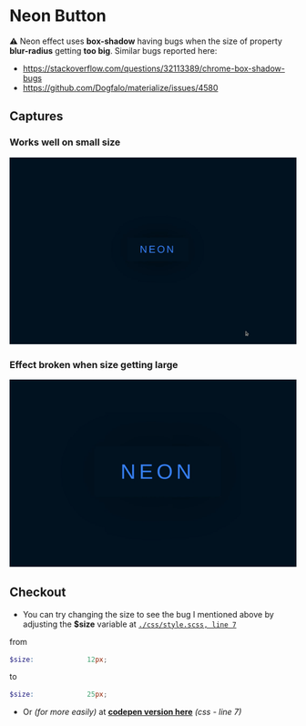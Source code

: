 # Neon Button

:warning:	Neon effect uses **box-shadow** having bugs when the size of property **blur-radius** getting **too big**. Similar bugs reported here:
- https://stackoverflow.com/questions/32113389/chrome-box-shadow-bugs
- https://github.com/Dogfalo/materialize/issues/4580

## Captures
### Works well on small size
![](./github-img/capture-noglitch.gif)

### Effect broken when size getting large
![](./github-img/capture-glitch.gif)


## Checkout
- You can try changing the size to see the bug I mentioned above by adjusting the __$size__ variable at [`./css/style.scss, line 7`](https://github.com/loia5tqd001/LearnWebDev2/blob/e463f7e9aac7f2aaaecf785fb6033c003ca2f6ac/Neon-Button/css/style.scss#L7)

from
```scss
$size:             12px;
```
to
```scss
$size:             25px;
```

- Or _(for more easily)_ at [**codepen version here**](https://codepen.io/loia5tqd001/pen/WNeMOLz) _(css - line 7)_

